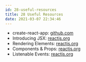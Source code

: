 ```yaml
---
id: 28-useful-resources
title: 28 Useful Resources
date: 2021-03-07 22:34:46
---
```


* create-react-app: <a href='https://github.com/facebookincubator/create-react-app' class='external'>github.com</a>
* Introducing JSX: <a href='https://reactjs.org/docs/introducing-jsx.html' class='external'>reactjs.org</a>
* Rendering Elements: <a href='https://reactjs.org/docs/rendering-elements.html' class='external'>reactjs.org</a>
* Components & Props: <a href='https://reactjs.org/docs/components-and-props.html' class='external'>reactjs.org</a>
* Listenable Events: <a href='https://reactjs.org/docs/events.html' class='external'>reactjs.org</a>
